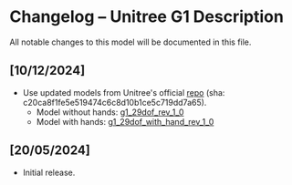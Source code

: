 # Changelog – Unitree G1 Description

All notable changes to this model will be documented in this file.

## [10/12/2024]
- Use updated models from Unitree's official [repo](https://github.com/unitreerobotics/unitree_ros/blob/master/robots/g1_description) (sha: c20ca8f1fe5e519474c6c8d10b1ce5c719dd7a65).
  - Model without hands: [g1_29dof_rev_1_0](https://github.com/unitreerobotics/unitree_ros/blob/master/robots/g1_description/g1_29dof_rev_1_0.xml)
  - Model with hands: [g1_29dof_with_hand_rev_1_0](https://github.com/unitreerobotics/unitree_ros/blob/master/robots/g1_description/g1_29dof_with_hand_rev_1_0.xml)

## [20/05/2024]
- Initial release.
